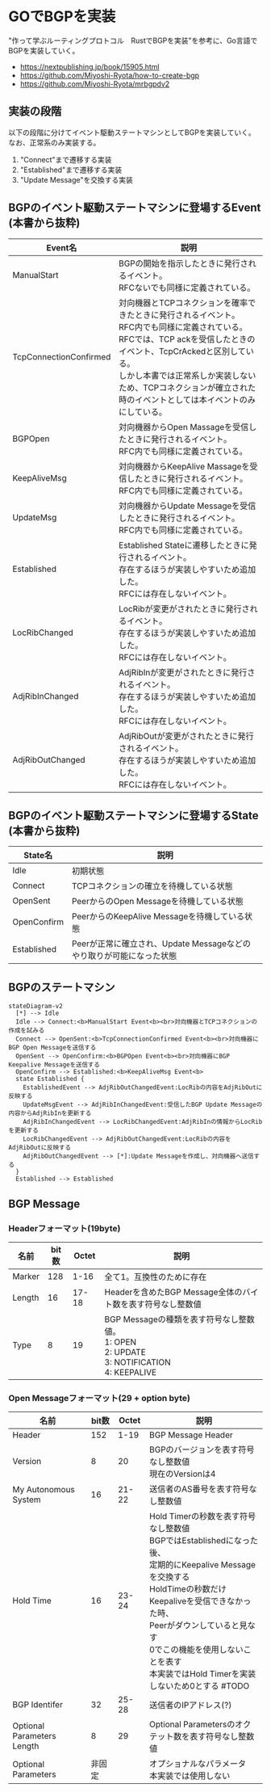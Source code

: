 # GOでBGPを実装
"作って学ぶルーティングプロトコル　RustでBGPを実装"を参考に、Go言語でBGPを実装していく。
- https://nextpublishing.jp/book/15905.html
- https://github.com/Miyoshi-Ryota/how-to-create-bgp
- https://github.com/Miyoshi-Ryota/mrbgpdv2

## 実装の段階
以下の段階に分けてイベント駆動ステートマシンとしてBGPを実装していく。
なお、正常系のみ実装する。
1. "Connect"まで遷移する実装
2. "Established"まで遷移する実装
3. "Update Message"を交換する実装

## BGPのイベント駆動ステートマシンに登場するEvent   (本書から抜粋)
|Event名|説明|
|---|---|
|ManualStart|BGPの開始を指示したときに発行されるイベント。<br>RFCないでも同様に定義されている。|
|TcpConnectionConfirmed|対向機器とTCPコネクションを確率できたときに発行されるイベント。<br>RFC内でも同様に定義されている。<br>RFCでは、TCP ackを受信したときのイベント、TcpCrAckedと区別している。<br>しかし本書では正常系しか実装しないため、TCPコネクションが確立された時のイベントとしては本イベントのみにしている。|
|BGPOpen|対向機器からOpen Massageを受信したときに発行されるイベント。<br>RFC内でも同様に定義されている。|
|KeepAliveMsg|対向機器からKeepAlive Massageを受信したときに発行されるイベント。<br>RFC内でも同様に定義されている。|
|UpdateMsg|対向機器からUpdate Messageを受信したときに発行されるイベント。<br>RFC内でも同様に定義されている。|
|Established|Established Stateに遷移したときに発行されるイベント。<br>存在するほうが実装しやすいため追加した。<br>RFCには存在しないイベント。|
|LocRibChanged|LocRibが変更がされたときに発行されるイベント。<br>存在するほうが実装しやすいため追加した。<br>RFCには存在しないイベント。|
|AdjRibInChanged|AdjRibInが変更がされたときに発行されるイベント。<br>存在するほうが実装しやすいため追加した。<br>RFCには存在しないイベント。|
|AdjRibOutChanged|AdjRibOutが変更がされたときに発行されるイベント。<br>存在するほうが実装しやすいため追加した。<br>RFCには存在しないイベント。|

## BGPのイベント駆動ステートマシンに登場するState   (本書から抜粋)
|State名|説明|
|---|---|
|Idle|初期状態|
|Connect|TCPコネクションの確立を待機している状態|
|OpenSent|PeerからのOpen Messageを待機している状態|
|OpenConfirm|PeerからのKeepAlive Messageを待機している状態|
|Established|Peerが正常に確立され、Update Messageなどのやり取りが可能になった状態|

## BGPのステートマシン
```mermaid
stateDiagram-v2
  [*] --> Idle
  Idle --> Connect:<b>ManualStart Event<b><br>対向機器とTCPコネクションの作成を試みる
  Connect --> OpenSent:<b>TcpConnectionConfirmed Event<b><br>対向機器にBGP Open Messageを送信する
  OpenSent --> OpenConfirm:<b>BGPOpen Event<b><br>対向機器にBGP Keepalive Messageを送信する
  OpenConfirm --> Established:<b>KeepAliveMsg Event<b>
  state Established {
    EstablishedEvent --> AdjRibOutChangedEvent:LocRibの内容をAdjRibOutに反映する
    UpdateMsgEvent --> AdjRibInChangedEvent:受信したBGP Update Messageの内容からAdjRibInを更新する
    AdjRibInChangedEvent --> LocRibChangedEvent:AdjRibInの情報からLocRibを更新する
    LocRibChangedEvent --> AdjRibOutChangedEvent:LocRibの内容をAdjRibOutに反映する
    AdjRibOutChangedEvent --> [*]:Update Messageを作成し、対向機器へ送信する
  }
  Established --> Established
```

## BGP Message
### Headerフォーマット(19byte)
|名前|bit数|Octet|説明|
|---|---|---|---|
|Marker|128|1-16|全て1。互換性のために存在|
|Length|16|17-18|Headerを含めたBGP Message全体のバイト数を表す符号なし整数値|
|Type|8|19|BGP Messageの種類を表す符号なし整数値。<br>1: OPEN<br>2: UPDATE<br>3: NOTIFICATION<br>4: KEEPALIVE|

### Open Messageフォーマット(29 + option byte)
|名前|bit数|Octet|説明|
|---|---|---|---|
|Header|152|1-19|BGP Message Header|
|Version|8|20|BGPのバージョンを表す符号なし整数値<br>現在のVersionは4|
|My Autonomous System|16|21-22|送信者のAS番号を表す符号なし整数値|
|Hold Time|16|23-24|Hold Timerの秒数を表す符号なし整数値<br>BGPではEstablishedになった後、<br>定期的にKeepalive Messageを交換する<br>HoldTimeの秒数だけKeepaliveを受信できなかった時、<br>Peerがダウンしていると見なす<br>0でこの機能を使用しないことを表す<br>本実装ではHold Timerを実装しないため0とする #TODO|
|BGP Identifer|32|25-28|送信者のIPアドレス(?)|
|Optional Parameters Length|8|29|Optional Parametersのオクテット数を表す符号なし整数値|
|Optional Parameters|非固定||オプショナルなパラメータ<br>本実装では使用しない|